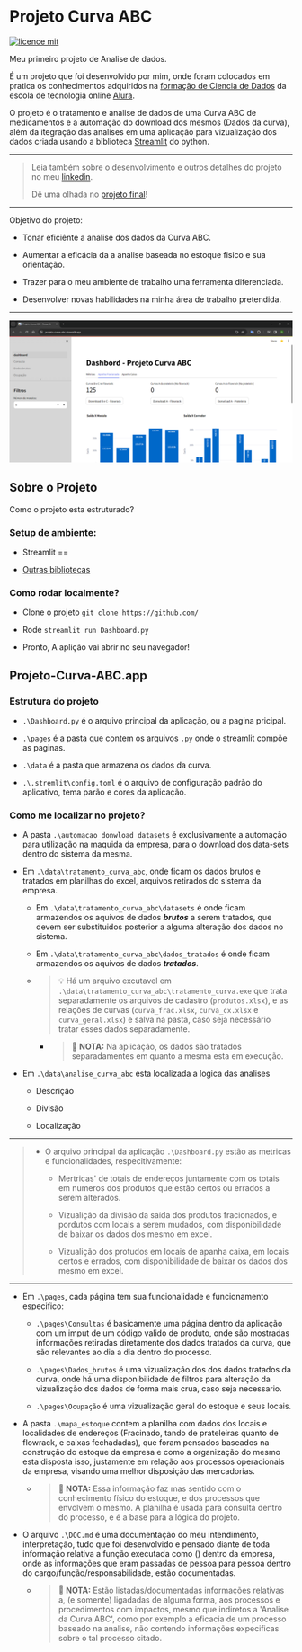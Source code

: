 # Projeto Curva ABC

[![licence mit](https://img.shields.io/badge/licence-MIT-blue.svg)](./LICENSE)

Meu primeiro projeto de Analise de dados.

É um projeto que foi desenvolvido por mim, onde foram colocados em pratica os conhecimentos adquiridos na [formação de Ciencia de Dados](https://cursos.alura.com.br/degree/certificate/72841079-c405-4a94-af5d-e260c9451c76) da escola de tecnologia online [Alura](https://www.alura.com.br/).

O projeto é o tratamento e analise de dados de uma Curva ABC de medicamentos e a automação do download dos mesmos (Dados da curva), além da itegração das analises em uma aplicação para vizualização dos dados criada usando a biblioteca [Streamlit](https://streamlit.io/) do python.

---

> Leia também sobre o desenvolvimento e outros detalhes do projeto no meu [linkedin]().
>
> Dê uma olhada no [projeto final](https://projeto-curva-abc.streamlit.app/)!

---

Objetivo do projeto:

* Tonar eficiênte a analise dos dados da Curva ABC.

* Aumentar a eficácia da a analise baseada no estoque fisico e sua orientação.

* Trazer para o meu ambiente de trabalho uma ferramenta diferenciada.

* Desenvolver novas habilidades na minha área de trabalho pretendida.

---

![Pagina inicial do projeto](img\dashboard-curva-abc.png)

## Sobre o Projeto

Como o projeto esta estruturado?

### Setup de ambiente:

* Streamlit == 

* [Outras bibliotecas](requirements.txt)

### Como rodar localmente?

* Clone o projeto `git clone https://github.com/`

* Rode `streamlit run Dashboard.py`

* Pronto, A aplição vai abrir no seu navegador!

## Projeto-Curva-ABC.app

### Estrutura do projeto

* `.\Dashboard.py` é o arquivo principal da aplicação, ou a pagina pricipal. 

* `.\pages` é a pasta que contem os arquivos `.py` onde o streamlit compõe as paginas.

* `.\data` é a pasta que armazena os dados da curva.

* `.\.stremlit\config.toml` é o arquivo de configuração padrão do aplicativo, tema parão e cores da aplicação.

### Como me localizar no projeto?

* A pasta `.\automacao_donwload_datasets` é exclusivamente a automação para utilização na maquida da empresa, para o download dos data-sets dentro do sistema da mesma.

* Em `.\data\tratamento_curva_abc`, onde ficam os dados brutos e tratados em planilhas do excel, arquivos retirados do sistema da empresa.

    * Em `.\data\tratamento_curva_abc\datasets` é onde ficam armazendos os aquivos de dados ***brutos*** a serem tratados, que devem ser substituidos posterior a alguma alteração dos dados no sistema.

    * Em `.\data\tratamento_curva_abc\dados_tratados` é onde ficam armazendos os aquivos de dados ***tratados***.

    * >💡 Há um arquivo excutavel em `.\data\tratamento_curva_abc\tratamento_curva.exe` que trata separadamente os arquivos de cadastro (`produtos.xlsx`), e as relações de curvas (`curva_frac.xlsx`, `curva_cx.xlsx` e `curva_geral.xlsx`) e salva na pasta, caso seja necessário tratar esses dados separadamente.

        * > 📝 **NOTA:** Na aplicação, os dados são tratados separadamentes em quanto a mesma esta em execução.

* Em `.\data\analise_curva_abc` esta localizada a logica das analises

    * Descrição 

    * Divisão 

    * Localização 

---

> * O arquivo principal da aplicação `.\Dashboard.py` estão as metricas e funcionalidades, respecitivamente:
>
>    * Mertricas' de totais de endereços juntamente com os totais em numeros dos produtos que estão certos ou errados a serem alterados.
>
>    * Vizualição da divisão da saída dos produtos fracionados, e pordutos com locais a serem mudados, com disponibilidade de baixar os dados dos mesmo em excel.
>
>    * Vizualição dos protudos em locais de apanha caixa, em locais certos e errados, com disponibilidade de baixar os dados dos mesmo em excel.

---

* Em `.\pages`, cada página tem sua funcionalidade e funcionamento especifico:

    * `.\pages\Consultas` é basicamente uma página dentro da aplicação com um imput de um código valido de produto, onde são mostradas informações retiradas diretamente dos dados tratados da curva, que são relevantes ao dia a dia dentro do processo.

    * `.\pages\Dados_brutos` é uma vizualização dos dos dados tratados da curva, onde há uma disponibilidade de filtros para alteração da vizualização dos dados de forma mais crua, caso seja necessario.

    * `.\pages\Ocupação` é uma vizualização geral do estoque e seus locais.

* A pasta `.\mapa_estoque` contem a planilha com dados dos locais e localidades de endereços (Fracinado, tando de prateleiras quanto de flowrack, e caixas fechadadas), que foram pensados baseados na construção do estoque da empresa e como a organização do mesmo esta disposta isso, justamente em relação aos processos operacionais da empresa, visando uma melhor disposição das mercadorias.

    * > 📝 **NOTA:** Essa informação faz mas sentido com o conhecimento físico do estoque, e dos processos que envolvem o mesmo. A planilha é usada para consulta dentro do processo, e é a base para a lógica do projeto.

* O arquivo `.\DOC.md` é uma documentação do meu intendimento, interpretação, tudo que foi desenvolvido e pensado diante de toda informação relativa a função executada como () dentro da empresa, onde as informações que eram passadas de pessoa para pessoa dentro do cargo/função/responsabilidade, estão documentadas.

    * > 📝 **NOTA:** Estão listadas/documentadas informações relativas a, (e somente) ligadadas de alguma forma, aos processos e procedimentos com impactos, mesmo que indiretos a 'Analise da Curva ABC', como por exemplo a eficacia de um processo baseado na analise, não contendo informações expecificas sobre o tal processo citado.